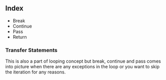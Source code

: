 ## Index ##

- Break
- Continue
- Pass
- Return

### Transfer Statements ###

This is also a part of looping concept but break, continue and pass comes into picture when there are any exceptions in the loop or you want to skip the iteration for any reasons.